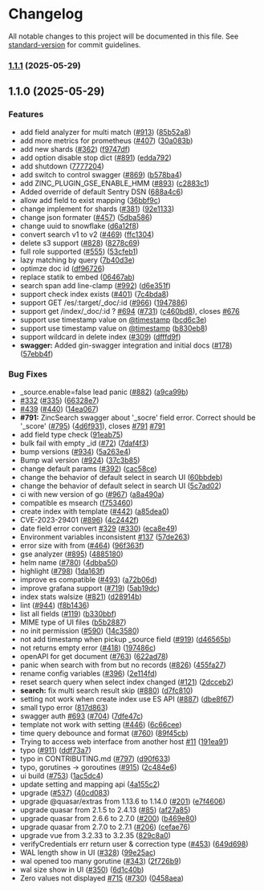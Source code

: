 # Changelog

All notable changes to this project will be documented in this file. See [standard-version](https://github.com/conventional-changelog/standard-version) for commit guidelines.

### [1.1.1](https://github.com/kyle-hy/zincsearch/compare/v1.1.0...v1.1.1) (2025-05-29)

## 1.1.0 (2025-05-29)


### Features

* add field analyzer for multi match ([#913](https://github.com/kyle-hy/zincsearch/issues/913)) ([85b52a8](https://github.com/kyle-hy/zincsearch/commit/85b52a8c02d841ae2b5331367b1662c56ebc7763))
* add more metrics for prometheus ([#407](https://github.com/kyle-hy/zincsearch/issues/407)) ([30a083b](https://github.com/kyle-hy/zincsearch/commit/30a083bf27fdab97d1e884178da61cd32ca6964f))
* add new shards ([#362](https://github.com/kyle-hy/zincsearch/issues/362)) ([f9747df](https://github.com/kyle-hy/zincsearch/commit/f9747df4094c70957c2da51c010675edbe15ae97))
* add option disable stop dict ([#891](https://github.com/kyle-hy/zincsearch/issues/891)) ([edda792](https://github.com/kyle-hy/zincsearch/commit/edda792de17c3c964deca0189025bfd96360e135))
* add shutdown ([7777204](https://github.com/kyle-hy/zincsearch/commit/7777204dd10e7c91feca9ac10165b0777886963a))
* add switch to control swagger ([#869](https://github.com/kyle-hy/zincsearch/issues/869)) ([b578ba4](https://github.com/kyle-hy/zincsearch/commit/b578ba489f07ee7b9ec48331fbb0d543be275b51))
* add ZINC_PLUGIN_GSE_ENABLE_HMM ([#893](https://github.com/kyle-hy/zincsearch/issues/893)) ([c2883c1](https://github.com/kyle-hy/zincsearch/commit/c2883c1ffb091574dfdf43df00e8da3546cf2b56))
* Added override of default Sentry DSN ([688a4c6](https://github.com/kyle-hy/zincsearch/commit/688a4c6b33e5f40161caa7ccaa4794a19b1e4300))
* allow add field to exist mapping ([36bbf9c](https://github.com/kyle-hy/zincsearch/commit/36bbf9c8d39dfb28022f425dc114be27fa45f076))
* change implement for shards ([#381](https://github.com/kyle-hy/zincsearch/issues/381)) ([92e1133](https://github.com/kyle-hy/zincsearch/commit/92e11331a635f141bb4213908f20cc38eedb05df))
* change json formater ([#457](https://github.com/kyle-hy/zincsearch/issues/457)) ([5dba586](https://github.com/kyle-hy/zincsearch/commit/5dba586a30d5f8b66836c4fd58a1a7abe7076139))
* change uuid to snowflake ([d6a12f8](https://github.com/kyle-hy/zincsearch/commit/d6a12f8c6e40becf14563a4b2aa36756fc4fd50b))
* convert search v1 to v2 ([#469](https://github.com/kyle-hy/zincsearch/issues/469)) ([ffc1304](https://github.com/kyle-hy/zincsearch/commit/ffc1304821e938f80735061cabc8151d72e7d902))
* delete s3 support ([#828](https://github.com/kyle-hy/zincsearch/issues/828)) ([8278c69](https://github.com/kyle-hy/zincsearch/commit/8278c699d8620f2b9c577eb730d91728e37c0194))
* full role supported ([#555](https://github.com/kyle-hy/zincsearch/issues/555)) ([53cfeb1](https://github.com/kyle-hy/zincsearch/commit/53cfeb1644b98dfce0e0e093b0407cc3794da193))
* lazy matching by query ([7b40d3e](https://github.com/kyle-hy/zincsearch/commit/7b40d3e2f4d2e4a146e4e57c3c9c71259d792bd3))
* optimze doc id ([df96726](https://github.com/kyle-hy/zincsearch/commit/df967262f449af668d40cd5259ee816a06ea7108))
* replace statik to embed ([06467ab](https://github.com/kyle-hy/zincsearch/commit/06467ab00505b00cddeda5a543236839ec07b7e0))
* search span add line-clamp ([#992](https://github.com/kyle-hy/zincsearch/issues/992)) ([d6e351f](https://github.com/kyle-hy/zincsearch/commit/d6e351fe427a37e5a3fbf82959ed32abb48f24dc))
* support check index exists ([#401](https://github.com/kyle-hy/zincsearch/issues/401)) ([7c4bda8](https://github.com/kyle-hy/zincsearch/commit/7c4bda8fd323ad55c7801e795575429b4eaeb738))
* support GET /es/:target/_doc/:id ([#966](https://github.com/kyle-hy/zincsearch/issues/966)) ([1947886](https://github.com/kyle-hy/zincsearch/commit/1947886f734f1615e0f8256e97cc9387385bde4d))
* support get /index/_doc/:id ? [#694](https://github.com/kyle-hy/zincsearch/issues/694) ([#731](https://github.com/kyle-hy/zincsearch/issues/731)) ([c460bd8](https://github.com/kyle-hy/zincsearch/commit/c460bd8d7e5141cf222a3bbac00cbf3c445b0654)), closes [#676](https://github.com/kyle-hy/zincsearch/issues/676)
* support use timestamp value on [@timestamp](https://github.com/timestamp) ([bcd6c3e](https://github.com/kyle-hy/zincsearch/commit/bcd6c3e84a66e486d4d5832eaf298ae3d40b513d))
* support use timestamp value on [@timestamp](https://github.com/timestamp) ([b830eb8](https://github.com/kyle-hy/zincsearch/commit/b830eb8662697b8fbaf9ff7be4e2f0afe7d833c3))
* support wildcard in delete index ([#309](https://github.com/kyle-hy/zincsearch/issues/309)) ([dfffd9f](https://github.com/kyle-hy/zincsearch/commit/dfffd9f047c5080df7f7ff2081b72fa4171ddab2))
* **swagger:** Added gin-swagger integration and initial docs ([#178](https://github.com/kyle-hy/zincsearch/issues/178)) ([57ebb4f](https://github.com/kyle-hy/zincsearch/commit/57ebb4ff3c10ca046783fc96de61cd6f1ee11419))


### Bug Fixes

*  _source.enable=false lead panic ([#882](https://github.com/kyle-hy/zincsearch/issues/882)) ([a9ca99b](https://github.com/kyle-hy/zincsearch/commit/a9ca99b4b93bdd56bf201afeeceefc59079ee734))
* [#332](https://github.com/kyle-hy/zincsearch/issues/332) ([#335](https://github.com/kyle-hy/zincsearch/issues/335)) ([66328e7](https://github.com/kyle-hy/zincsearch/commit/66328e7844566639a83031af4093896ac4cf9e4c))
* [#439](https://github.com/kyle-hy/zincsearch/issues/439) ([#440](https://github.com/kyle-hy/zincsearch/issues/440)) ([14ea067](https://github.com/kyle-hy/zincsearch/commit/14ea0671ee931e1c75679df4a8ca04a06c6da134))
* **#791:**  ZincSearch swagger about '_socre' field error. Correct should be '_score'  ([#795](https://github.com/kyle-hy/zincsearch/issues/795)) ([4d6f931](https://github.com/kyle-hy/zincsearch/commit/4d6f931f18a0997b9f5ba6510924b22b91f90dd3)), closes [#791](https://github.com/kyle-hy/zincsearch/issues/791) [#791](https://github.com/kyle-hy/zincsearch/issues/791)
* add field type check ([91eab75](https://github.com/kyle-hy/zincsearch/commit/91eab75daed6bc7dd297adf026e1c4729993ae5b))
* bulk fail with empty _id ([#72](https://github.com/kyle-hy/zincsearch/issues/72)) ([7daf4f3](https://github.com/kyle-hy/zincsearch/commit/7daf4f300195b02d497fb0d2acb0553aa6c0c25f))
* bump versions ([#934](https://github.com/kyle-hy/zincsearch/issues/934)) ([5a263e4](https://github.com/kyle-hy/zincsearch/commit/5a263e474bb7019dfed83be7f0a80ca45e218bc3))
* Bump wal version ([#924](https://github.com/kyle-hy/zincsearch/issues/924)) ([37c3b85](https://github.com/kyle-hy/zincsearch/commit/37c3b85365ef5602a2bd227c429df59887041af2))
* change default params ([#392](https://github.com/kyle-hy/zincsearch/issues/392)) ([cac58ce](https://github.com/kyle-hy/zincsearch/commit/cac58ceb920bd92cd25a5a1577b204b07e0a84df))
* change the behavior of default select in search UI ([60bbdeb](https://github.com/kyle-hy/zincsearch/commit/60bbdeb8311f50535d56e7b0806b4674892fe2aa))
* change the behavior of default select in search UI ([5c7ad02](https://github.com/kyle-hy/zincsearch/commit/5c7ad0267eec596de5105ed4216f636e43dd9967))
* ci with new version of go ([#967](https://github.com/kyle-hy/zincsearch/issues/967)) ([a8a490a](https://github.com/kyle-hy/zincsearch/commit/a8a490a3d2b0583d0c97ff4e4396565e3d0c97a9))
* compatible es msearch ([f753460](https://github.com/kyle-hy/zincsearch/commit/f7534600d1aae43a9d694e1cec52a1e3b3abace4))
* create index with template ([#442](https://github.com/kyle-hy/zincsearch/issues/442)) ([a85dea0](https://github.com/kyle-hy/zincsearch/commit/a85dea03a48b60ee7610d2fb7710c1bc2be89dec))
* CVE-2023-29401 ([#896](https://github.com/kyle-hy/zincsearch/issues/896)) ([4c2442f](https://github.com/kyle-hy/zincsearch/commit/4c2442f3c45d8b905cdeb8306a06bfa7be350b3c))
* date field error convert [#329](https://github.com/kyle-hy/zincsearch/issues/329) ([#330](https://github.com/kyle-hy/zincsearch/issues/330)) ([eca8e49](https://github.com/kyle-hy/zincsearch/commit/eca8e496c64e6ce565df8643e011581c22b66fef))
* Environment variables inconsistent [#137](https://github.com/kyle-hy/zincsearch/issues/137) ([57de263](https://github.com/kyle-hy/zincsearch/commit/57de263989a848fcd8aca040107bb7b21c757497))
* error size with from ([#464](https://github.com/kyle-hy/zincsearch/issues/464)) ([96f363f](https://github.com/kyle-hy/zincsearch/commit/96f363fd28e96a86a8a7e472669af10b50c5e771))
* gse analyzer ([#895](https://github.com/kyle-hy/zincsearch/issues/895)) ([4885180](https://github.com/kyle-hy/zincsearch/commit/48851804d35cd1fceb7ade985353672b647d4fda))
* helm name ([#780](https://github.com/kyle-hy/zincsearch/issues/780)) ([4dbba50](https://github.com/kyle-hy/zincsearch/commit/4dbba5038769c470777bf19c57ad94f9d0018b72))
* highlight ([#798](https://github.com/kyle-hy/zincsearch/issues/798)) ([1da163f](https://github.com/kyle-hy/zincsearch/commit/1da163f66716df825ab40992a1b0a9bef36b06d8))
* improve es compatible ([#493](https://github.com/kyle-hy/zincsearch/issues/493)) ([a72b06d](https://github.com/kyle-hy/zincsearch/commit/a72b06d1ff60c1ca12a253353e12a85a620b9a95))
* improve grafana support ([#719](https://github.com/kyle-hy/zincsearch/issues/719)) ([5ab19dc](https://github.com/kyle-hy/zincsearch/commit/5ab19dcd96568c8e6329eb745c09b02c158b50f7))
* index stats walsize ([#821](https://github.com/kyle-hy/zincsearch/issues/821)) ([d28914b](https://github.com/kyle-hy/zincsearch/commit/d28914b27dfaeb746806a3f8a0f25287f9bac0b5))
* lint ([#944](https://github.com/kyle-hy/zincsearch/issues/944)) ([f8b1436](https://github.com/kyle-hy/zincsearch/commit/f8b1436487807b107659d6f444a52c9fa442d3c0))
* list all fields ([#119](https://github.com/kyle-hy/zincsearch/issues/119)) ([b330bbf](https://github.com/kyle-hy/zincsearch/commit/b330bbf62697b2c29c298ecb8053b72b73502678))
* MIME type of UI files ([b5b2887](https://github.com/kyle-hy/zincsearch/commit/b5b28872d274c2a0f7a1256dabe60f592b6b32d9))
* no init permission ([#590](https://github.com/kyle-hy/zincsearch/issues/590)) ([14c3580](https://github.com/kyle-hy/zincsearch/commit/14c358065cfb5c15694f289dd667ffd95742fe44))
* not add timestamp when pickup _source field ([#919](https://github.com/kyle-hy/zincsearch/issues/919)) ([d46565b](https://github.com/kyle-hy/zincsearch/commit/d46565bf0d463dd4897d336d201f67e1bf18a8ce))
* not returns empty error ([#418](https://github.com/kyle-hy/zincsearch/issues/418)) ([197486c](https://github.com/kyle-hy/zincsearch/commit/197486c3a48c9906e0fe69aae3118594ac5ff7d9))
* openAPI for get document ([#763](https://github.com/kyle-hy/zincsearch/issues/763)) ([622ad78](https://github.com/kyle-hy/zincsearch/commit/622ad783e9ce6be044e29f309d961780ad8cfe3b))
* panic when search with from but no records ([#826](https://github.com/kyle-hy/zincsearch/issues/826)) ([455fa27](https://github.com/kyle-hy/zincsearch/commit/455fa279150bd22edb0537191402d48c459ef7c7))
* rename config variables ([#396](https://github.com/kyle-hy/zincsearch/issues/396)) ([2e114fd](https://github.com/kyle-hy/zincsearch/commit/2e114fdb6805fde20cb45f8f210a12c4301844dd))
* reset search query when select index changed ([#121](https://github.com/kyle-hy/zincsearch/issues/121)) ([2dcceb2](https://github.com/kyle-hy/zincsearch/commit/2dcceb2291669ce1603eb606de30ab98af35b204))
* **search:** fix multi search result skip ([#880](https://github.com/kyle-hy/zincsearch/issues/880)) ([d7fc810](https://github.com/kyle-hy/zincsearch/commit/d7fc810facf96eebaa81dd16887fd2082aff610f))
* setting not work when create index use ES API ([#887](https://github.com/kyle-hy/zincsearch/issues/887)) ([dbe8f67](https://github.com/kyle-hy/zincsearch/commit/dbe8f671a8493154fa6cc78aa21baaaa0ac6c033))
* small typo error ([817d863](https://github.com/kyle-hy/zincsearch/commit/817d863304c9184c3927de4ab5e5262fa17ba58f))
* swagger auth [#693](https://github.com/kyle-hy/zincsearch/issues/693) ([#704](https://github.com/kyle-hy/zincsearch/issues/704)) ([7dfe47c](https://github.com/kyle-hy/zincsearch/commit/7dfe47c3279531e5a959575f261ab42b4299c153))
* template not work with setting ([#446](https://github.com/kyle-hy/zincsearch/issues/446)) ([6c66cee](https://github.com/kyle-hy/zincsearch/commit/6c66ceec7600ff8660374d33ca692a015780c7f5))
* time query debounce and format ([#760](https://github.com/kyle-hy/zincsearch/issues/760)) ([89f45cb](https://github.com/kyle-hy/zincsearch/commit/89f45cbf2a64504cca74f35d73e0bc3c79acf298))
* Trying to access web interface from another host [#11](https://github.com/kyle-hy/zincsearch/issues/11) ([191ea91](https://github.com/kyle-hy/zincsearch/commit/191ea91902e4e973115bbad599e7cfbaa84bc865))
* typo ([#911](https://github.com/kyle-hy/zincsearch/issues/911)) ([ddf73a7](https://github.com/kyle-hy/zincsearch/commit/ddf73a77cab52043a94e3dfeb9830aefae600008))
* typo in CONTRIBUTING.md ([#797](https://github.com/kyle-hy/zincsearch/issues/797)) ([d90f633](https://github.com/kyle-hy/zincsearch/commit/d90f633cb67093e4ac498a4f73c564a3d61aae7e))
* typo, gorutines -> goroutines ([#915](https://github.com/kyle-hy/zincsearch/issues/915)) ([2c484e6](https://github.com/kyle-hy/zincsearch/commit/2c484e628cb034311d973001c578589efa8b3c70))
* ui build ([#753](https://github.com/kyle-hy/zincsearch/issues/753)) ([1ac5dc4](https://github.com/kyle-hy/zincsearch/commit/1ac5dc47e58ae3461ac76e47328f03d89d36ebfc))
* update setting and mapping api ([4a155c2](https://github.com/kyle-hy/zincsearch/commit/4a155c24d69a3ad1a3d563e517bb38af55c6f9a3))
* upgrade ([#537](https://github.com/kyle-hy/zincsearch/issues/537)) ([40cd083](https://github.com/kyle-hy/zincsearch/commit/40cd0833c948221caa2411da0cfee7e29e6b6339))
* upgrade @quasar/extras from 1.13.6 to 1.14.0 ([#201](https://github.com/kyle-hy/zincsearch/issues/201)) ([e7f4606](https://github.com/kyle-hy/zincsearch/commit/e7f4606b5e87db6b58e026b03836a4b04f4641e2))
* upgrade quasar from 2.1.5 to 2.4.13 ([#85](https://github.com/kyle-hy/zincsearch/issues/85)) ([af27a85](https://github.com/kyle-hy/zincsearch/commit/af27a85f07b97ff79a765854e73a5bb4ab810e57))
* upgrade quasar from 2.6.6 to 2.7.0 ([#200](https://github.com/kyle-hy/zincsearch/issues/200)) ([b469e80](https://github.com/kyle-hy/zincsearch/commit/b469e80de013df00f5504c5fe84715376112b94f))
* upgrade quasar from 2.7.0 to 2.7.1 ([#206](https://github.com/kyle-hy/zincsearch/issues/206)) ([cefae76](https://github.com/kyle-hy/zincsearch/commit/cefae7634fd07259fb5d117cc62d666d81c3b433))
* upgrade vue from 3.2.33 to 3.2.35 ([829c8a0](https://github.com/kyle-hy/zincsearch/commit/829c8a04b087552f9f9b017acd44c03838eb5209))
* verifyCredentials err return user & correction type ([#453](https://github.com/kyle-hy/zincsearch/issues/453)) ([649d698](https://github.com/kyle-hy/zincsearch/commit/649d6983d87ff0c3b7d92ae7160112e115cae2d9))
* WAL length show in UI ([#328](https://github.com/kyle-hy/zincsearch/issues/328)) ([99e25ac](https://github.com/kyle-hy/zincsearch/commit/99e25acecd4e5513eac0bdf9b3a777235c85d8b3))
* wal opened too many gorutine ([#343](https://github.com/kyle-hy/zincsearch/issues/343)) ([2f726b9](https://github.com/kyle-hy/zincsearch/commit/2f726b9af59917f67aac20ee3609edc867b11e22))
* wal size show in UI ([#350](https://github.com/kyle-hy/zincsearch/issues/350)) ([6d1c40b](https://github.com/kyle-hy/zincsearch/commit/6d1c40bf35d5c9b3e8d3023c9670ee43e312bcbe))
* Zero values not displayed [#715](https://github.com/kyle-hy/zincsearch/issues/715) ([#730](https://github.com/kyle-hy/zincsearch/issues/730)) ([0458aea](https://github.com/kyle-hy/zincsearch/commit/0458aeaca3af3c87229b241e0b20e141fbd59c93))

